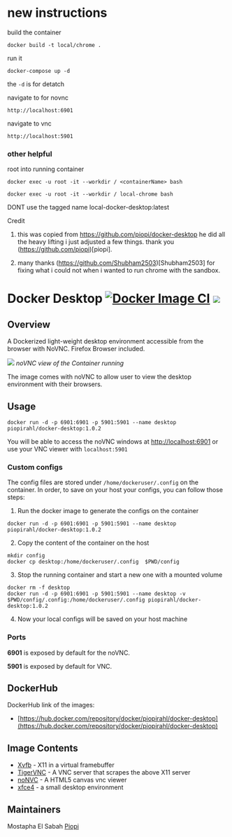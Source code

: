 # new instructions


build the container

```
docker build -t local/chrome .
```

run it

```
docker-compose up -d
```

the `-d` is for detatch


navigate to for novnc 

```
http://localhost:6901
```

navigate to vnc 

```
http://localhost:5901
```

### other helpful

root into running container

```
docker exec -u root -it --workdir / <containerName> bash

docker exec -u root -it --workdir / local-chrome bash
```



DONT use the tagged name local-docker-desktop:latest


Credit

1. this was copied from https://github.com/piopi/docker-desktop he did all the heavy lifting i just adjusted a few things. thank you (https://github.com/piopi)[piopi].

2. many thanks (https://github.com/Shubham2503)[Shubham2503] for fixing what i could  not when i wanted to run chrome with the sandbox.  







# Docker Desktop [![Docker Image CI](https://github.com/piopi/cypress-desktop/actions/workflows/docker-image.yml/badge.svg)](https://github.com/piopi/cypress-desktop/actions/workflows/docker-image.yml) ![](https://img.shields.io/docker/pulls/piopirahl/docker-desktop.svg?maxAge=60480)

## Overview

A Dockerized light-weight desktop environment accessible from the browser with NoVNC. Firefox Browser included.

![](/screenshots/Capture.PNG)
*noVNC view of the Container running*

The image comes with noVNC to allow user to view the desktop environment with their browsers.

## Usage

```Shell
docker run -d -p 6901:6901 -p 5901:5901 --name desktop piopirahl/docker-desktop:1.0.2
```

You will be able to access the noVNC windows at [http://localhost:6901](http://localhost:6901) or use your VNC viewer with `localhost:5901`

### Custom configs

The config files are stored under `/home/dockeruser/.config` on the container.
In order, to save on your host your configs, you can follow those steps:

1. Run the docker image to generate the configs on the container

```Shell
docker run -d -p 6901:6901 -p 5901:5901 --name desktop piopirahl/docker-desktop:1.0.2
```

2. Copy the content of the container on the host

```Shell
mkdir config
docker cp desktop:/home/dockeruser/.config  $PWD/config
```

3. Stop the running container and start a new one with a mounted volume

```Shell
docker rm -f desktop
docker run -d -p 6901:6901 -p 5901:5901 --name desktop -v $PWD/config/.config:/home/dockeruser/.config piopirahl/docker-desktop:1.0.2
```

4. Now your local configs will be saved on your host machine

### Ports

**6901** is exposed by default for the noVNC.

**5901** is exposed by default for VNC.

## DockerHub

DockerHub link of the images:

- [https://hub.docker.com/repository/docker/piopirahl/docker-desktop](https://hub.docker.com/repository/docker/piopirahl/docker-desktop)

## Image Contents

- [Xvfb](http://www.x.org/releases/X11R7.6/doc/man/man1/Xvfb.1.xhtml) - X11 in a virtual framebuffer
- [TigerVNC](https://github.com/TigerVNC/tigervnc) - A VNC server that scrapes the above X11 server
- [noNVC](https://github.com/novnc/noVNC) - A HTML5 canvas vnc viewer
- [xfce4](https://www.xfce.org/) - a small desktop environment

## Maintainers

Mostapha El Sabah [Piopi](https://github.com/piopi)
